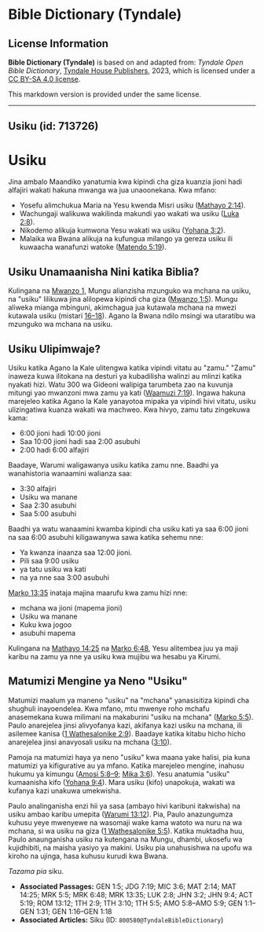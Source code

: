 # Bible Dictionary (Tyndale)

## License Information

**Bible Dictionary (Tyndale)** is based on and adapted from: _Tyndale Open Bible Dictionary_, [Tyndale House Publishers](https://tyndaleopenresources.com/), 2023, which is licensed under a [CC BY-SA 4.0 license](https://creativecommons.org/licenses/by-sa/4.0/legalcode.en).

This markdown version is provided under the same license.



--------------------------------

## Usiku (id: 713726)

Usiku
=====

Jina ambalo Maandiko yanatumia kwa kipindi cha giza kuanzia jioni hadi alfajiri wakati hakuna mwanga wa jua unaoonekana. Kwa mfano:

* Yosefu alimchukua Maria na Yesu kwenda Misri usiku ([Mathayo 2:14](https://ref.ly/Matt2:14)).
* Wachungaji walikuwa wakilinda makundi yao wakati wa usiku ([Luka 2:8](https://ref.ly/Luke2:8)).
* Nikodemo alikuja kumwona Yesu wakati wa usiku ([Yohana 3:2](https://ref.ly/John3:2)).
* Malaika wa Bwana alikuja na kufungua milango ya gereza usiku ili kuwaacha wanafunzi watoke ([Matendo 5:19](https://ref.ly/Acts5:19)).

Usiku Unamaanisha Nini katika Biblia?
-------------------------------------

Kulingana na [Mwanzo 1](https://ref.ly/Gen1:1-Gen1:31), Mungu alianzisha mzunguko wa mchana na usiku, na "usiku" lilikuwa jina alilopewa kipindi cha giza ([Mwanzo 1:5](https://ref.ly/Gen1:5)). Mungu aliweka mianga mbinguni, akimchagua jua kutawala mchana na mwezi kutawala usiku (mistari [16–18](https://ref.ly/Gen1:16-Gen1:18)). Agano la Bwana ndilo msingi wa utaratibu wa mzunguko wa mchana na usiku.

Usiku Ulipimwaje?
-----------------

Usiku katika Agano la Kale ulitengwa katika vipindi vitatu au "zamu." "Zamu" inaweza kuwa ilitokana na desturi ya kubadilisha walinzi au mlinzi katika nyakati hizi. Watu 300 wa Gideoni walipiga tarumbeta zao na kuvunja mitungi yao mwanzoni mwa zamu ya kati ([Waamuzi 7:19](https://ref.ly/Judg7:19)). Ingawa hakuna marejeleo katika Agano la Kale yanayotoa mipaka ya vipindi hivi vitatu, usiku ulizingatiwa kuanza wakati wa machweo. Kwa hivyo, zamu tatu zingekuwa kama:

* 6:00 jioni hadi 10:00 jioni
* Saa 10:00 jioni hadi saa 2:00 asubuhi
* 2:00 hadi 6:00 alfajiri

Baadaye, Warumi waligawanya usiku katika zamu nne. Baadhi ya wanahistoria wanaamini walianza saa:

* 3:30 alfajiri
* Usiku wa manane
* Saa 2:30 asubuhi
* Saa 5:00 asubuhi

Baadhi ya watu wanaamini kwamba kipindi cha usiku kati ya saa 6:00 jioni na saa 6:00 asubuhi kiligawanywa sawa katika sehemu nne:

* Ya kwanza inaanza saa 12:00 jioni.
* Pili saa 9:00 usiku
* ya tatu usiku wa kati
* na ya nne saa 3:00 asubuhi

[Marko 13:35](https://ref.ly/Mark13:35) inataja majina maarufu kwa zamu hizi nne:

* mchana wa jioni (mapema jioni)
* Usiku wa manane
* Kuku kwa jogoo
* asubuhi mapema

Kulingana na [Mathayo 14:25](https://ref.ly/Matt14:25) na [Marko 6:48](https://ref.ly/Mark6:48), Yesu alitembea juu ya maji karibu na zamu ya nne ya usiku kwa mujibu wa hesabu ya Kirumi.

Matumizi Mengine ya Neno "Usiku"
--------------------------------

Matumizi maalum ya maneno "usiku" na "mchana" yanasisitiza kipindi cha shughuli inayoendelea. Kwa mfano, mtu mwenye roho mchafu anasemekana kuwa milimani na makaburini "usiku na mchana" ([Marko 5:5](https://ref.ly/Mark5:5)). Paulo anarejelea jinsi alivyofanya kazi, akifanya kazi usiku na mchana, ili asilemee kanisa ([1 Wathesalonike 2:9](https://ref.ly/1Thess2:9)). Baadaye katika kitabu hicho hicho anarejelea jinsi anavyosali usiku na mchana ([3:10](https://ref.ly/1Thess3:10)).

Pamoja na matumizi haya ya neno "usiku" kwa maana yake halisi, pia kuna matumizi ya kifigurative au ya mfano. Katika marejeleo mengine, inahusu hukumu ya kimungu ([Amosi 5:8–9;](https://ref.ly/Amos5:8-Amos5:9) [Mika 3:6](https://ref.ly/Mic3:6)). Yesu anatumia "usiku" kumaanisha kifo ([Yohana 9:4](https://ref.ly/John9:4)). Mara usiku (kifo) unapokuja, wakati wa kufanya kazi unakuwa umekwisha.

Paulo analinganisha enzi hii ya sasa (ambayo hivi karibuni itakwisha) na usiku ambao karibu umepita ([Warumi 13:12](https://ref.ly/Rom13:12)). Pia, Paulo anazungumza kuhusu yeye mwenyewe na wasomaji wake kama watoto wa nuru na wa mchana, si wa usiku na giza ([1 Wathesalonike 5:5](https://ref.ly/1Thess5:5)). Katika muktadha huu, Paulo anaunganisha usiku na kutengana na Mungu, dhambi, ukosefu wa kujidhibiti, na maisha yasiyo ya makini. Usiku pia unahusishwa na upofu wa kiroho na ujinga, hasa kuhusu kurudi kwa Bwana.

*Tazama pia* siku.

* **Associated Passages:** GEN 1:5; JDG 7:19; MIC 3:6; MAT 2:14; MAT 14:25; MRK 5:5; MRK 6:48; MRK 13:35; LUK 2:8; JHN 3:2; JHN 9:4; ACT 5:19; ROM 13:12; 1TH 2:9; 1TH 3:10; 1TH 5:5; AMO 5:8–AMO 5:9; GEN 1:1–GEN 1:31; GEN 1:16–GEN 1:18
* **Associated Articles:** Siku (ID: `800580@TyndaleBibleDictionary`)

